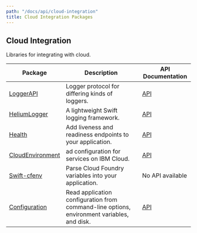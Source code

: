```yaml
---
path: "/docs/api/cloud-integration"
title: Cloud Integration Packages
---
```


## Cloud Integration

 Libraries for integrating with cloud.

 | Package      | Description | API Documentation |
 | ----------- | ----------- | ------- |
 | [LoggerAPI](https://github.com/Kitura/LoggerAPI)      | Logger protocol for differing kinds of loggers.  | [API](https://kitura.github.io/LoggerAPI/) |
 | [HeliumLogger](https://github.com/Kitura/HeliumLogger) | A lightweight Swift logging framework. | [API](https://kitura.github.io/HeliumLogger/) |
 | [Health](https://github.com/Kitura/Health)      | Add liveness and readiness endpoints to your application. | [API](https://kitura.github.io/Health/) |
 | [CloudEnvironment](https://github.com/Kitura/CloudEnvironment) | ad configuration for services on IBM Cloud. | [API](https://kitura.github.io/CloudEnvironment/) |
 | [Swift-cfenv](https://github.com/Kitura/Swift-cfenv) | Parse Cloud Foundry variables into your application. | No API available |
 | [Configuration](https://github.com/Kitura/Configuration) | Read application configuration from command-line options, environment variables, and disk. | [API](https://kitura.github.io/Configuration/) |